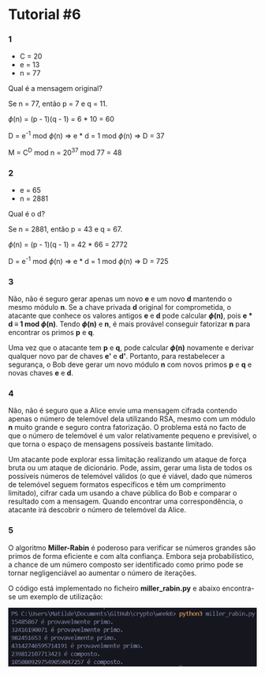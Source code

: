 # Tutorial #6

### 1 

- C = 20
- e = 13
- n = 77

Qual é a mensagem original?

Se n = 77, então p = 7 e q = 11.

$\phi$(n) = (p - 1)(q - 1) = 6 * 10 = 60

D = e<sup>-1</sup> mod $\phi$(n) => e * d = 1 mod $\phi$(n) => D = 37

M = C<sup>D</sup> mod n = 20<sup>37</sup> mod 77 = 48

### 2

- e = 65
- n = 2881

Qual é o d?

Se n = 2881, então p = 43 e q = 67.

$\phi$(n) = (p - 1)(q - 1) = 42 * 66 = 2772

D = e<sup>-1</sup> mod $\phi$(n) => e * d = 1 mod $\phi$(n) => D = 725

### 3

Não, não é seguro gerar apenas um novo **e** e um novo **d** mantendo o mesmo módulo **n**. Se a chave privada **d** original for comprometida, o atacante que conhece os valores antigos **e** e **d** pode calcular **$\phi$(n)**, pois **e * d ≡ 1 mod $\phi$(n)**. Tendo **$\phi$(n)** e **n**, é mais provável conseguir fatorizar **n** para encontrar os primos **p** e **q**.

Uma vez que o atacante tem **p** e **q**, pode calcular **$\phi$(n)** novamente e derivar qualquer novo par de chaves **e'** e **d'**. Portanto, para restabelecer a segurança, o Bob deve gerar um novo módulo **n** com novos primos **p** e **q** e novas chaves **e** e **d**.

### 4

Não, não é seguro que a Alice envie uma mensagem cifrada contendo apenas o número de telemóvel dela utilizando RSA, mesmo com um módulo **n** muito grande e seguro contra fatorização. O problema está no facto de que o número de telemóvel é um valor relativamente pequeno e previsível, o que torna o espaço de mensagens possíveis bastante limitado.

Um atacante pode explorar essa limitação realizando um ataque de força bruta ou um ataque de dicionário. Pode, assim, gerar uma lista de todos os possíveis números de telemóvel válidos (o que é viável, dado que números de telemóvel seguem formatos específicos e têm um comprimento limitado), cifrar cada um usando a chave pública do Bob e comparar o resultado com a mensagem. Quando encontrar uma correspondência, o atacante irá descobrir o número de telemóvel da Alice.

### 5

O algoritmo **Miller-Rabin** é poderoso para verificar se números grandes são primos de forma eficiente e com alta confiança. Embora seja probabilístico, a chance de um número composto ser identificado como primo pode se tornar negligenciável ao aumentar o número de iterações. 

O código está implementado no ficheiro **miller_rabin.py** e abaixo encontra-se um exemplo de utilização:

![Miller-Rabin](miller_rabin_example.png)




